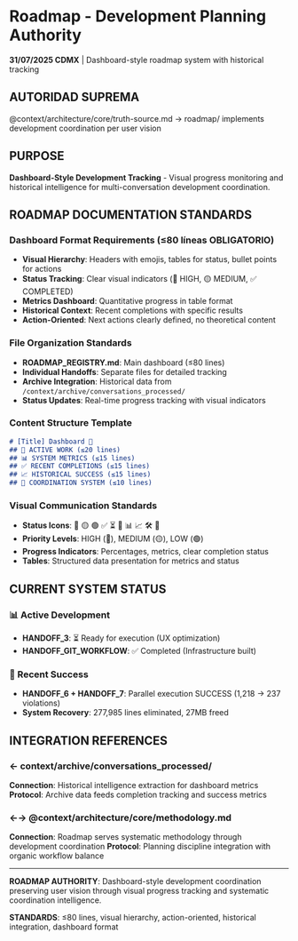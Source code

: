 # Roadmap - Development Planning Authority

**31/07/2025 CDMX** | Dashboard-style roadmap system with historical tracking

## AUTORIDAD SUPREMA
@context/architecture/core/truth-source.md → roadmap/ implements development coordination per user vision

## PURPOSE
**Dashboard-Style Development Tracking** - Visual progress monitoring and historical intelligence for multi-conversation development coordination.

## ROADMAP DOCUMENTATION STANDARDS

### Dashboard Format Requirements (≤80 líneas OBLIGATORIO)
- **Visual Hierarchy**: Headers with emojis, tables for status, bullet points for actions
- **Status Tracking**: Clear visual indicators (🔴 HIGH, 🟡 MEDIUM, ✅ COMPLETED)
- **Metrics Dashboard**: Quantitative progress in table format
- **Historical Context**: Recent completions with specific results
- **Action-Oriented**: Next actions clearly defined, no theoretical content

### File Organization Standards
- **ROADMAP_REGISTRY.md**: Main dashboard (≤80 lines)
- **Individual Handoffs**: Separate files for detailed tracking
- **Archive Integration**: Historical data from `/context/archive/conversations_processed/`
- **Status Updates**: Real-time progress tracking with visual indicators

### Content Structure Template
```markdown
# [Title] Dashboard 🎯
## 🚀 ACTIVE WORK (≤20 lines)
## 📊 SYSTEM METRICS (≤15 lines) 
## ✅ RECENT COMPLETIONS (≤15 lines)
## 📈 HISTORICAL SUCCESS (≤15 lines)
## 🔄 COORDINATION SYSTEM (≤10 lines)
```

### Visual Communication Standards
- **Status Icons**: 🔴 🟡 🟢 ✅ ⏳ 🎯 📊 📈 🛠️ 🎉
- **Priority Levels**: HIGH (🔴), MEDIUM (🟡), LOW (🟢)
- **Progress Indicators**: Percentages, metrics, clear completion status
- **Tables**: Structured data presentation for metrics and status

## CURRENT SYSTEM STATUS

### 📊 Active Development
- **HANDOFF_3**: ⏳ Ready for execution (UX optimization)
- **HANDOFF_GIT_WORKFLOW**: ✅ Completed (Infrastructure built)

### 🎉 Recent Success
- **HANDOFF_6 + HANDOFF_7**: Parallel execution SUCCESS (1,218 → 237 violations)
- **System Recovery**: 277,985 lines eliminated, 27MB freed

## INTEGRATION REFERENCES

### ← context/archive/conversations_processed/
**Connection**: Historical intelligence extraction for dashboard metrics
**Protocol**: Archive data feeds completion tracking and success metrics

### ←→ @context/architecture/core/methodology.md
**Connection**: Roadmap serves systematic methodology through development coordination
**Protocol**: Planning discipline integration with organic workflow balance

---

**ROADMAP AUTHORITY**: Dashboard-style development coordination preserving user vision through visual progress tracking and systematic coordination intelligence.

**STANDARDS**: ≤80 lines, visual hierarchy, action-oriented, historical integration, dashboard format